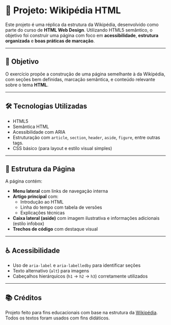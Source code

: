 # 🧠 Projeto: Wikipédia HTML

Este projeto é uma réplica da estrutura da Wikipédia, desenvolvido como parte do curso de **HTML Web Design**. Utilizando HTML5 semântico, o objetivo foi construir uma página com foco em **acessibilidade**, **estrutura organizada** e **boas práticas de marcação**.

---

## 📌 Objetivo

O exercício propõe a construção de uma página semelhante à da Wikipédia, com seções bem definidas, marcação semântica, e conteúdo relevante sobre o tema **HTML**.

---

## 🛠️ Tecnologias Utilizadas

- HTML5
- Semântica HTML
- Acessibilidade com ARIA
- Estruturação com `article`, `section`, `header`, `aside`, `figure`, entre outras tags.
- CSS básico (para layout e estilo visual simples)

---

## 📄 Estrutura da Página

A página contém:

- **Menu lateral** com links de navegação interna
- **Artigo principal** com:
  - Introdução ao HTML
  - Linha do tempo com tabela de versões
  - Explicações técnicas
- **Caixa lateral (aside)** com imagem ilustrativa e informações adicionais (estilo infobox)
- **Trechos de código** com destaque visual

---

## ♿ Acessibilidade

- Uso de `aria-label` e `aria-labelledby` para identificar seções
- Texto alternativo (`alt`) para imagens
- Cabeçalhos hierárquicos (`h1` → `h2` → `h3`) corretamente utilizados

---

## 📚 Créditos

Projeto feito para fins educacionais com base na estrutura da [Wikipédia](https://www.wikipedia.org/). Todos os textos foram usados com fins didáticos.


